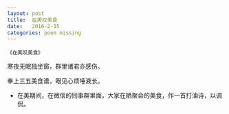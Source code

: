 ```yaml
---
layout: post
title:  在美叹美食
date:   2016-2-15
categories: poem missing
---
```

`《在美叹美食》`

寒夜无眠独坐窗，群里诸君亦感伤。

奉上三五美食谱，眼见心烦唾液长。

<!--more-->

- 在美期间，在微信的同事群里面，大家在晒聚会的美食，作一首打油诗，以调侃。

<script>
  (function(i,s,o,g,r,a,m){i['GoogleAnalyticsObject']=r;i[r]=i[r]||function(){
  (i[r].q=i[r].q||[]).push(arguments)},i[r].l=1*new Date();a=s.createElement(o),
  m=s.getElementsByTagName(o)[0];a.async=1;a.src=g;m.parentNode.insertBefore(a,m)
  })(window,document,'script','https://www.google-analytics.com/analytics.js','ga');

  ga('create', 'UA-85986843-1', 'auto');
  ga('send', 'pageview');

</script>